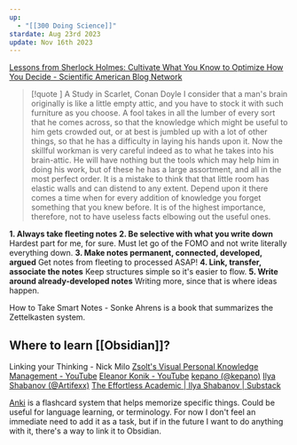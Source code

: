 ```yaml
---
up:
  - "[[300 Doing Science]]"
stardate: Aug 23rd 2023
update: Nov 16th 2023
---
```

[Lessons from Sherlock Holmes: Cultivate What You Know to Optimize How You Decide - Scientific American Blog Network](https://blogs.scientificamerican.com/guest-blog/lessons-from-sherlock-holmes-cultivate-what-you-know-to-optimize-how-you-decide/)

> [!quote ] A Study in Scarlet, Conan Doyle
> I consider that a man's brain originally is like a little empty attic, and you have to stock it with such furniture as you choose. A fool takes in all the lumber of every sort that he comes across, so that the knowledge which might be useful to him gets crowded out, or at best is jumbled up with a lot of other things, so that he has a difficulty in laying his hands upon it. Now the skillful workman is very careful indeed as to what he takes into his brain-attic. He will have nothing but the tools which may help him in doing his work, but of these he has a large assortment, and all in the most perfect order. It is a mistake to think that that little room has elastic walls and can distend to any extent. Depend upon it there comes a time when for every addition of knowledge you forget something that you knew before. It is of the highest importance, therefore, not to have useless facts elbowing out the useful ones.

**1. Always take fleeting notes**
**2. Be selective with what you write down**
	Hardest part for me, for sure. Must let go of the FOMO and not write literally everything down.
**3. Make notes permanent, connected, developed, argued**
	Get notes from fleeting to processed ASAP!
**4. Link, transfer, associate the notes**
	Keep structures simple so it's easier to flow.
**5. Write around already-developed notes**
	Writing more, since that is where ideas happen.

How to Take Smart Notes - Sonke Ahrens is a book that summarizes the Zettelkasten system.

## Where to learn [[Obsidian]]?

Linking your Thinking - Nick Milo
[Zsolt's Visual Personal Knowledge Management - YouTube](https://www.youtube.com/@VisualPKM)
[Eleanor Konik - YouTube](https://www.youtube.com/@eleanorkonik4704)
[kepano (@kepano)](https://twitter.com/kepano)
[Ilya Shabanov (@Artifexx)](https://twitter.com/Artifexx)
[The Effortless Academic | Ilya Shabanov | Substack](https://ilyashabanov.substack.com/)

[Anki](http://augmentingcognition.com/ltm.html) is a flashcard system that helps memorize specific things. Could be useful for language learning, or terminology. For now I don't feel an immediate need to add it as a task, but if in the future I want to do anything with it, there's a way to link it to Obsidian.